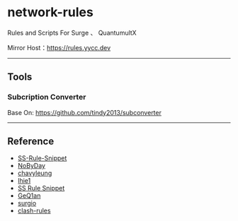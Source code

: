 # network-rules

Rules and Scripts For Surge 、 QuantumultX 

Mirror Host：https://rules.yycc.dev

---

## Tools

### Subcription Converter

Base On: https://github.com/tindy2013/subconverter

---

## Reference

* [SS-Rule-Snippet](https://github.com/Hackl0us/SS-Rule-Snippet)
* [NoByDay](https://github.com/NobyDa/Script)
* [chavyleung](https://github.com/chavyleung/scripts)
* [lhie1](https://github.com/lhie1/Rules/tree/master)
* [SS Rule Snippet](https://github.com/Hackl0us/SS-Rule-Snippet)
* [GeQ1an](https://github.com/GeQ1an/Rules/tree/master)
* [surgio](https://github.com/geekdada/surgio)
* [clash-rules](https://github.com/Loyalsoldier/clash-rules)
